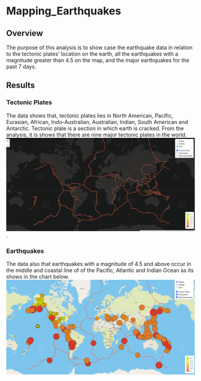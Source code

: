 # Mapping_Earthquakes
## Overview
The purpose of this analysis is to show case the earthquake data in relation to the tectonic plates’ location on the earth, all the earthquakes with a magnitude greater than 4.5 on the map, and the major earthquakes for the past 7 days.

## Results
### Tectonic Plates
The data shows that, tectonic plates lies in North American, Pacific, Eurasian, African, Indo-Australian, Australian, Indian, South American and Antarctic.
Tectonic plate is a section in which earth is cracked. From the analysis, it is shows that there are nine major tectonic plates in the world.
![tectonic.png](tectonic.png).
### Earthquakes
The data also that earthquakes with a magnitude of 4.5 and above occur in the middle and coastal line of  of the Pacific, Atlantic and Indian Ocean as its shows in the chart below.
![All.png](All.png)

